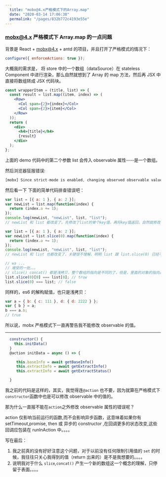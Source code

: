 ```yaml
---
  title: "mobx@4.x严格模式下的Array.map"
  date: "2020-03-14 17:06:38"
  permalink: "/pages/832b772c4193e55e"
---
```

### mobx@4.x 严格模式下 Array.map 的一点问题

背景是 React + mobx@4.x + antd 的项目，并且打开了严格模式的情况下：

```js
configure({ enforceActions: true });
```

大概我的需求是， 将 store 中的一个数组（dataSource）在 stateless Component 中进行渲染，那么自然就想到了 Array 的 map 方法，然后再 JSX 中直接将数组转成 JSX 代码块。

```jsx
const wrapperItem = (title, list) => {
  const result = list.map((item, index) => (
    <Row>
      <Col span={2}>{index}</Col>
      <Col span={2}>{item}</Col>
    </Row>
  ));
  return (
    <div>
      <h4>{title}</h4>
      {result}
    </div>
  );
};
```

上面的 demo 代码中的第二个参数 list 会传入 observable 属性----是一个数组。

然后浏览器狂报错误:

```js
[mobx] Since strict-mode is enabled, changing observed observable values outside actions is not allowed. Please wrap the code in an `action` if this change is intended. Tried to modify: SupernatantStore@13.data.baseInfo
```

然后看一下 下面的简单代码排查错误吧：

```js
var list = [{ a: 1 }, { a: 2 }];
var newList = list.map(function(index) {
  return (index.a += 1);
});
console.log(newList, "newList", list, "list");
// newList 和 list 都改变了。先修改了list的单个key值，再将key值返回，自然就修改了两个

var list = [{ a: 1 }, { a: 2 }];
var newList = list.slice(0).map(function(index) {
  return (index.a += 1);
});
console.log(newList, "newList", list, "list");
// newList 和 list 也都改变了，关键很不理解，明明 list 跟 list.slice(0) 已经不是指向同一个数组，为什么list.slice(0) 修改内容还会引发list 也改变？

// wa ...
// 难受的一批。。。
// slice() concat() 都是浅拷贝，整个数组的指向是不同的了，但是，里面的对象的指向是同一个，所以其实在map里执行的函数，操作的对象还是同一个。。。
list.slice(0)[0] === list[0]; // truw
list.slice(0) === list; // false
```

同样的，es6 的解构赋值，也只是浅拷贝：

```js
var a = { b: { c: 111 }, d: { d: 2222 } };
var { b } = a;
b === a.b;
// true
```

所以说，mobx 严格模式下一直再警告我不能修改 observable 的值。

---

```js
  constructor() {
    this.initData()
  }
  @action initData = async () => {

     this.baseInfo = await getBaseInfo()
     this.extractInfo = await getExtractInfo()
     this.extractInfo = await getExtractStatus()

  }
```

我之前的代码是这样的，其实，我觉得连`@action` 也不要，因为就算在严格模式下`constructor`函数中也是可以修改 observable 中的值的。

那为什么一直报不能在`action`之外修改 observable 属性的错误呢？

action 仅影响当前运行的函数,而不会影响异步函数，这意味着如果你有 setTimeout,promise, then 或 异步的 constructor ,在回调更多的状态改变,这些回调应包装在 runInAction 中。。。。

写在最后：

1. 我之前真的没有好好注意这个问题，对于以前没有任何限制引用值的 `set` 的时候，我往往只关心我得到的值（return 出来的）是不是我想要的。。。。
2. 说明我对于什么 `slice`,`concat()` 产生一个新的数组这一个概念的理解，只停留于表面。。。。

